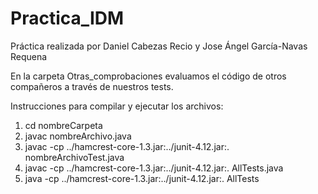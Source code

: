 # Practica_IDM
Práctica realizada por Daniel Cabezas Recio y Jose Ángel García-Navas Requena

En la carpeta Otras_comprobaciones evaluamos el código de otros compañeros a través de nuestros tests. 

Instrucciones para compilar y ejecutar los archivos:

1) cd nombreCarpeta
2) javac nombreArchivo.java
3) javac -cp ../hamcrest-core-1.3.jar:../junit-4.12.jar:. nombreArchivoTest.java
4) javac -cp ../hamcrest-core-1.3.jar:../junit-4.12.jar:. AllTests.java
5) java  -cp ../hamcrest-core-1.3.jar:../junit-4.12.jar:. AllTests
